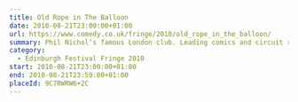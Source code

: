 ```yaml
---
title: Old Rope in The Balloon
date: 2010-08-21T23:00:00+01:00
url: https://www.comedy.co.uk/fringe/2010/old_rope_in_the_balloon/
summary: Phil Nichol’s famous London club. Leading comics and circuit regulars perform new material alongside a nightly headliner. Performers hold the noose, only letting go when telling new gags.
category:
  - Edinburgh Festival Fringe 2010
start: 2010-08-21T23:00:00+01:00
end: 2010-08-21T23:59:00+01:00
placeId: 9C7RWRW6+2C
---
```

